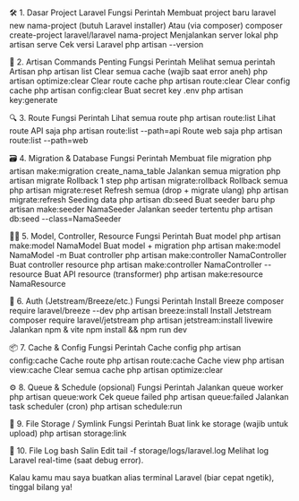 🛠️ 1. Dasar Project Laravel
Fungsi	Perintah
Membuat project baru	laravel new nama-project
(butuh Laravel installer)
Atau (via composer)	composer create-project laravel/laravel nama-project
Menjalankan server lokal	php artisan serve
Cek versi Laravel	php artisan --version

🧪 2. Artisan Commands Penting
Fungsi	Perintah
Melihat semua perintah Artisan	php artisan list
Clear semua cache (wajib saat error aneh)	php artisan optimize:clear
Clear route cache	php artisan route:clear
Clear config cache	php artisan config:clear
Buat secret key .env	php artisan key:generate

🔍 3. Route
Fungsi	Perintah
Lihat semua route	php artisan route:list
Lihat route API saja	php artisan route:list --path=api
Route web saja	php artisan route:list --path=web

🗃️ 4. Migration & Database
Fungsi	Perintah
Membuat file migration	php artisan make:migration create_nama_table
Jalankan semua migration	php artisan migrate
Rollback 1 step	php artisan migrate:rollback
Rollback semua	php artisan migrate:reset
Refresh semua (drop + migrate ulang)	php artisan migrate:refresh
Seeding data	php artisan db:seed
Buat seeder baru	php artisan make:seeder NamaSeeder
Jalankan seeder tertentu	php artisan db:seed --class=NamaSeeder

👷‍♂️ 5. Model, Controller, Resource
Fungsi	Perintah
Buat model	php artisan make:model NamaModel
Buat model + migration	php artisan make:model NamaModel -m
Buat controller	php artisan make:controller NamaController
Buat controller resource	php artisan make:controller NamaController --resource
Buat API resource (transformer)	php artisan make:resource NamaResource

👤 6. Auth (Jetstream/Breeze/etc.)
Fungsi	Perintah
Install Breeze	composer require laravel/breeze --dev
php artisan breeze:install
Install Jetstream	composer require laravel/jetstream
php artisan jetstream:install livewire
Jalankan npm & vite	npm install && npm run dev

📦 7. Cache & Config
Fungsi	Perintah
Cache config	php artisan config:cache
Cache route	php artisan route:cache
Cache view	php artisan view:cache
Clear semua cache	php artisan optimize:clear

⚙️ 8. Queue & Schedule (opsional)
Fungsi	Perintah
Jalankan queue worker	php artisan queue:work
Cek queue failed	php artisan queue:failed
Jalankan task scheduler (cron)	php artisan schedule:run

🧼 9. File Storage / Symlink
Fungsi	Perintah
Buat link ke storage (wajib untuk upload)	php artisan storage:link

📁 10. File Log
bash
Salin
Edit
tail -f storage/logs/laravel.log
Melihat log Laravel real-time (saat debug error).

Kalau kamu mau saya buatkan alias terminal Laravel (biar cepat ngetik), tinggal bilang ya!









